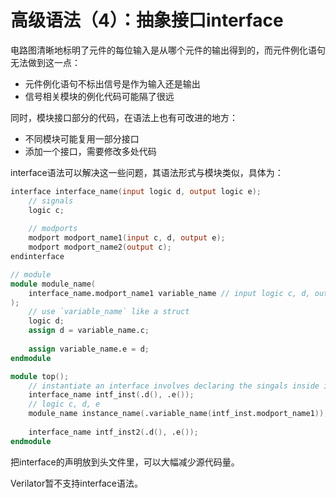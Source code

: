 # 高级语法（4）：抽象接口interface

电路图清晰地标明了元件的每位输入是从哪个元件的输出得到的，而元件例化语句无法做到这一点：

* 元件例化语句不标出信号是作为输入还是输出
* 信号相关模块的例化代码可能隔了很远

同时，模块接口部分的代码，在语法上也有可改进的地方：

* 不同模块可能复用一部分接口
* 添加一个接口，需要修改多处代码

interface语法可以解决这一些问题，其语法形式与模块类似，具体为：

```verilog
interface interface_name(input logic d, output logic e);
    // signals
    logic c;
    
    // modports
    modport modport_name1(input c, d, output e);
    modport modport_name2(output c);
endinterface

// module
module module_name(
	interface_name.modport_name1 variable_name // input logic c, d, output logic e
);
    // use `variable_name` like a struct
    logic d;
    assign d = variable_name.c;
    
    assign variable_name.e = d;
endmodule

module top();
    // instantiate an interface involves declaring the singals inside it
    interface_name intf_inst(.d(), .e());
    // logic c, d, e
    module_name instance_name(.variable_name(intf_inst.modport_name1));
    
    interface_name intf_inst2(.d(), .e());
endmodule
```

把interface的声明放到头文件里，可以大幅减少源代码量。

Verilator暂不支持interface语法。

